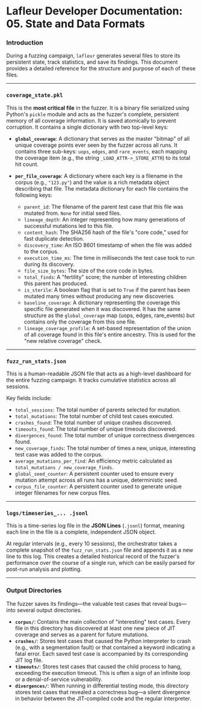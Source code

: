 # Lafleur Developer Documentation: 05. State and Data Formats

### Introduction

During a fuzzing campaign, `lafleur` generates several files to store its persistent state, track statistics, and save its findings. This document provides a detailed reference for the structure and purpose of each of these files.

---

### `coverage_state.pkl`

This is the **most critical file** in the fuzzer. It is a binary file serialized using Python's `pickle` module and acts as the fuzzer's complete, persistent memory of all coverage information. It is saved atomically to prevent corruption. It contains a single dictionary with two top-level keys:

* **`global_coverage`**: A dictionary that serves as the master "bitmap" of all unique coverage points ever seen by the fuzzer across all runs. It contains three sub-keys: `uops`, `edges`, and `rare_events`, each mapping the coverage item (e.g., the string `_LOAD_ATTR->_STORE_ATTR`) to its total hit count.

* **`per_file_coverage`**: A dictionary where each key is a filename in the corpus (e.g., `"123.py"`) and the value is a rich metadata object describing that file. The metadata dictionary for each file contains the following keys:
    * `parent_id`: The filename of the parent test case that this file was mutated from. `None` for initial seed files.
    * `lineage_depth`: An integer representing how many generations of successful mutations led to this file.
    * `content_hash`: The SHA256 hash of the file's "core code," used for fast duplicate detection.
    * `discovery_time`: An ISO 8601 timestamp of when the file was added to the corpus.
    * `execution_time_ms`: The time in milliseconds the test case took to run during its discovery.
    * `file_size_bytes`: The size of the core code in bytes.
    * `total_finds`: A "fertility" score; the number of interesting children this parent has produced.
    * `is_sterile`: A boolean flag that is set to `True` if the parent has been mutated many times without producing any new discoveries.
    * `baseline_coverage`: A dictionary representing the coverage this specific file generated when it was discovered. It has the same structure as the `global_coverage` map (uops, edges, rare_events) but contains only the coverage from this one file.
    * `lineage_coverage_profile`: A set-based representation of the union of all coverage found in this file's entire ancestry. This is used for the "new relative coverage" check.

---

### `fuzz_run_stats.json`

This is a human-readable JSON file that acts as a high-level dashboard for the entire fuzzing campaign. It tracks cumulative statistics across all sessions.

Key fields include:
* `total_sessions`: The total number of parents selected for mutation.
* `total_mutations`: The total number of child test cases executed.
* `crashes_found`: The total number of unique crashes discovered.
* `timeouts_found`: The total number of unique timeouts discovered.
* `divergences_found`: The total number of unique correctness divergences found.
* `new_coverage_finds`: The total number of times a new, unique, interesting test case was added to the corpus.
* `average_mutations_per_find`: An efficiency metric calculated as `total_mutations / new_coverage_finds`.
* `global_seed_counter`: A persistent counter used to ensure every mutation attempt across all runs has a unique, deterministic seed.
* `corpus_file_counter`: A persistent counter used to generate unique integer filenames for new corpus files.

---

### `logs/timeseries_... .jsonl`

This is a time-series log file in the **JSON Lines** (`.jsonl`) format, meaning each line in the file is a complete, independent JSON object.

At regular intervals (e.g., every 10 sessions), the orchestrator takes a complete snapshot of the `fuzz_run_stats.json` file and appends it as a new line to this log. This creates a detailed historical record of the fuzzer's performance over the course of a single run, which can be easily parsed for post-run analysis and plotting.

---

### Output Directories

The fuzzer saves its findings—the valuable test cases that reveal bugs—into several output directories.

* **`corpus/`**: Contains the main collection of "interesting" test cases. Every file in this directory has discovered at least one new piece of JIT coverage and serves as a parent for future mutations.
* **`crashes/`**: Stores test cases that caused the Python interpreter to crash (e.g., with a segmentation fault) or that contained a keyword indicating a fatal error. Each saved test case is accompanied by its corresponding JIT log file.
* **`timeouts/`**: Stores test cases that caused the child process to hang, exceeding the execution timeout. This is often a sign of an infinite loop or a denial-of-service vulnerability.
* **`divergences/`**: When running in differential testing mode, this directory stores test cases that revealed a correctness bug—a silent divergence in behavior between the JIT-compiled code and the regular interpreter.
